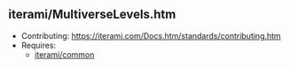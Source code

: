 iterami/MultiverseLevels.htm
----------------------------

* Contributing: https://iterami.com/Docs.htm/standards/contributing.htm
* Requires:
  * [iterami/common](https://github.com/iterami/common)
